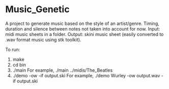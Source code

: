 Music_Genetic
=============

A project to generate music based on the style of an artist/genre.
Timing, duration and silence between notes not taken into account for now.
Input: midi music sheets in a folder.
Output: skini music sheet (easily converted to .wav format music using stk toolkit).

To run:

1. make
2. cd bin
3. ./main <midi folder>
   For example, ./main ../midis/The_Beatles
4. ./demo <instrument name> -ow <output file name> -if output.ski
   For example, ./demo Wurley -ow output.wav -if output.ski
